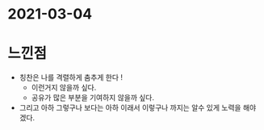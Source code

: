 # 2021-03-04

# 느낀점

- 칭찬은 나를 격렬하게 춤추게 한다 !
  - 이런거지 않을까 싶다.
  - 공유가 많은 부분을 기여하지 않을까 싶다.
- 그리고 아하 그렇구나 보다는 아하 이래서 이렇구나 까지는 알수 있게 노력을 해야 겠다.